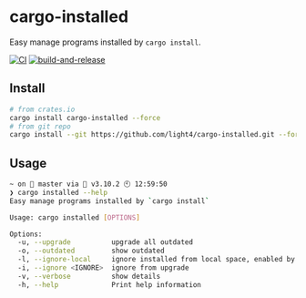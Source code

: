 # cargo-installed

Easy manage programs installed by `cargo install`.

[![CI](https://github.com/light4/cargo-installed/actions/workflows/test.yaml/badge.svg)](https://github.com/light4/cargo-installed/actions/workflows/test.yaml)
[![build-and-release](https://github.com/light4/cargo-installed/actions/workflows/build-and-release.yaml/badge.svg)](https://github.com/light4/cargo-installed/actions/workflows/build-and-release.yaml)

## Install

```bash
# from crates.io
cargo install cargo-installed --force
# from git repo
cargo install --git https://github.com/light4/cargo-installed.git --force
```

## Usage

```bash
~ on  master via 🐍 v3.10.2 🕙 12:59:50
❯ cargo installed --help
Easy manage programs installed by `cargo install`

Usage: cargo installed [OPTIONS]

Options:
  -u, --upgrade          upgrade all outdated
  -o, --outdated         show outdated
  -l, --ignore-local     ignore installed from local space, enabled by default
  -i, --ignore <IGNORE>  ignore from upgrade
  -v, --verbose          show details
  -h, --help             Print help information
```
